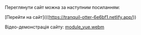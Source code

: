 Переглянути сайт можна за наступним посиланням:

[Перейти на сайт](((https://tranquil-otter-6e6bf1.netlify.app/))

Відео-демонстрація сайту:
[module_vue.webm](https://github.com/user-attachments/assets/0c0081e0-3adf-49ac-b65d-3162cdf97b9c)
